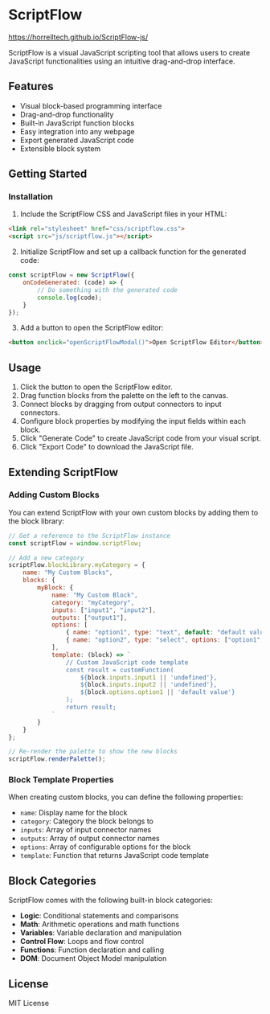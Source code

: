 # ScriptFlow
https://horrelltech.github.io/ScriptFlow-js/

ScriptFlow is a visual JavaScript scripting tool that allows users to create JavaScript functionalities using an intuitive drag-and-drop interface.

## Features

- Visual block-based programming interface
- Drag-and-drop functionality
- Built-in JavaScript function blocks
- Easy integration into any webpage
- Export generated JavaScript code
- Extensible block system

## Getting Started

### Installation

1. Include the ScriptFlow CSS and JavaScript files in your HTML:

```html
<link rel="stylesheet" href="css/scriptflow.css">
<script src="js/scriptflow.js"></script>
```

2. Initialize ScriptFlow and set up a callback function for the generated code:

```javascript
const scriptFlow = new ScriptFlow({
    onCodeGenerated: (code) => {
        // Do something with the generated code
        console.log(code);
    }
});
```

3. Add a button to open the ScriptFlow editor:

```html
<button onclick="openScriptFlowModal()">Open ScriptFlow Editor</button>
```

## Usage

1. Click the button to open the ScriptFlow editor.
2. Drag function blocks from the palette on the left to the canvas.
3. Connect blocks by dragging from output connectors to input connectors.
4. Configure block properties by modifying the input fields within each block.
5. Click "Generate Code" to create JavaScript code from your visual script.
6. Click "Export Code" to download the JavaScript file.

## Extending ScriptFlow

### Adding Custom Blocks

You can extend ScriptFlow with your own custom blocks by adding them to the block library:

```javascript
// Get a reference to the ScriptFlow instance
const scriptFlow = window.scriptFlow;

// Add a new category
scriptFlow.blockLibrary.myCategory = {
    name: "My Custom Blocks",
    blocks: {
        myBlock: {
            name: "My Custom Block",
            category: "myCategory",
            inputs: ["input1", "input2"],
            outputs: ["output1"],
            options: [
                { name: "option1", type: "text", default: "default value" },
                { name: "option2", type: "select", options: ["option1", "option2"] }
            ],
            template: (block) => `
                // Custom JavaScript code template
                const result = customFunction(
                    ${block.inputs.input1 || 'undefined'}, 
                    ${block.inputs.input2 || 'undefined'},
                    ${block.options.option1 || 'default value'}
                );
                return result;
            `
        }
    }
};

// Re-render the palette to show the new blocks
scriptFlow.renderPalette();
```

### Block Template Properties

When creating custom blocks, you can define the following properties:

- `name`: Display name for the block
- `category`: Category the block belongs to
- `inputs`: Array of input connector names
- `outputs`: Array of output connector names
- `options`: Array of configurable options for the block
- `template`: Function that returns JavaScript code template

## Block Categories

ScriptFlow comes with the following built-in block categories:

- **Logic**: Conditional statements and comparisons
- **Math**: Arithmetic operations and math functions
- **Variables**: Variable declaration and manipulation
- **Control Flow**: Loops and flow control
- **Functions**: Function declaration and calling
- **DOM**: Document Object Model manipulation

## License

MIT License
